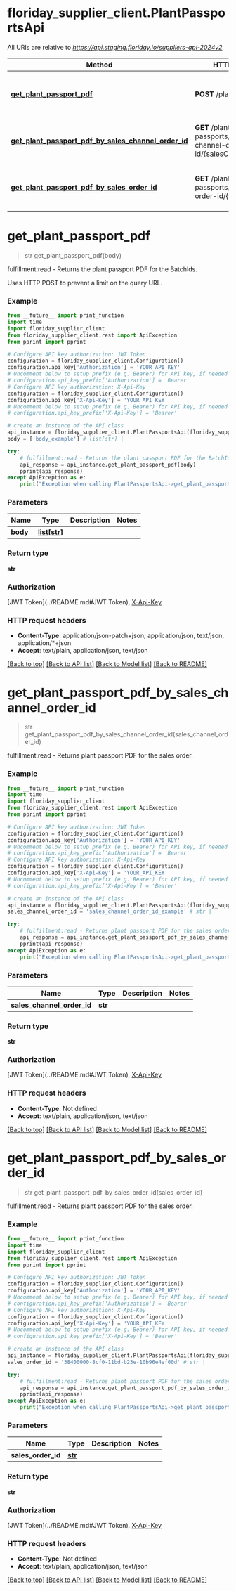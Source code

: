 # floriday_supplier_client.PlantPassportsApi

All URIs are relative to *https://api.staging.floriday.io/suppliers-api-2024v2*

Method | HTTP request | Description
------------- | ------------- | -------------
[**get_plant_passport_pdf**](PlantPassportsApi.md#get_plant_passport_pdf) | **POST** /plant-passports | fulfillment:read - Returns the plant passport PDF for the BatchIds.
[**get_plant_passport_pdf_by_sales_channel_order_id**](PlantPassportsApi.md#get_plant_passport_pdf_by_sales_channel_order_id) | **GET** /plant-passports/by-sales-channel-order-id/{salesChannelOrderId} | fulfillment:read - Returns plant passport PDF for the sales order.
[**get_plant_passport_pdf_by_sales_order_id**](PlantPassportsApi.md#get_plant_passport_pdf_by_sales_order_id) | **GET** /plant-passports/by-sales-order-id/{salesOrderId} | fulfillment:read - Returns plant passport PDF for the sales order.

# **get_plant_passport_pdf**
> str get_plant_passport_pdf(body)

fulfillment:read - Returns the plant passport PDF for the BatchIds.

Uses HTTP POST to prevent a limit on the query URL.

### Example
```python
from __future__ import print_function
import time
import floriday_supplier_client
from floriday_supplier_client.rest import ApiException
from pprint import pprint

# Configure API key authorization: JWT Token
configuration = floriday_supplier_client.Configuration()
configuration.api_key['Authorization'] = 'YOUR_API_KEY'
# Uncomment below to setup prefix (e.g. Bearer) for API key, if needed
# configuration.api_key_prefix['Authorization'] = 'Bearer'
# Configure API key authorization: X-Api-Key
configuration = floriday_supplier_client.Configuration()
configuration.api_key['X-Api-Key'] = 'YOUR_API_KEY'
# Uncomment below to setup prefix (e.g. Bearer) for API key, if needed
# configuration.api_key_prefix['X-Api-Key'] = 'Bearer'

# create an instance of the API class
api_instance = floriday_supplier_client.PlantPassportsApi(floriday_supplier_client.ApiClient(configuration))
body = ['body_example'] # list[str] | 

try:
    # fulfillment:read - Returns the plant passport PDF for the BatchIds.
    api_response = api_instance.get_plant_passport_pdf(body)
    pprint(api_response)
except ApiException as e:
    print("Exception when calling PlantPassportsApi->get_plant_passport_pdf: %s\n" % e)
```

### Parameters

Name | Type | Description  | Notes
------------- | ------------- | ------------- | -------------
 **body** | [**list[str]**](str.md)|  | 

### Return type

**str**

### Authorization

[JWT Token](../README.md#JWT Token), [X-Api-Key](../README.md#X-Api-Key)

### HTTP request headers

 - **Content-Type**: application/json-patch+json, application/json, text/json, application/*+json
 - **Accept**: text/plain, application/json, text/json

[[Back to top]](#) [[Back to API list]](../README.md#documentation-for-api-endpoints) [[Back to Model list]](../README.md#documentation-for-models) [[Back to README]](../README.md)

# **get_plant_passport_pdf_by_sales_channel_order_id**
> str get_plant_passport_pdf_by_sales_channel_order_id(sales_channel_order_id)

fulfillment:read - Returns plant passport PDF for the sales order.

### Example
```python
from __future__ import print_function
import time
import floriday_supplier_client
from floriday_supplier_client.rest import ApiException
from pprint import pprint

# Configure API key authorization: JWT Token
configuration = floriday_supplier_client.Configuration()
configuration.api_key['Authorization'] = 'YOUR_API_KEY'
# Uncomment below to setup prefix (e.g. Bearer) for API key, if needed
# configuration.api_key_prefix['Authorization'] = 'Bearer'
# Configure API key authorization: X-Api-Key
configuration = floriday_supplier_client.Configuration()
configuration.api_key['X-Api-Key'] = 'YOUR_API_KEY'
# Uncomment below to setup prefix (e.g. Bearer) for API key, if needed
# configuration.api_key_prefix['X-Api-Key'] = 'Bearer'

# create an instance of the API class
api_instance = floriday_supplier_client.PlantPassportsApi(floriday_supplier_client.ApiClient(configuration))
sales_channel_order_id = 'sales_channel_order_id_example' # str | 

try:
    # fulfillment:read - Returns plant passport PDF for the sales order.
    api_response = api_instance.get_plant_passport_pdf_by_sales_channel_order_id(sales_channel_order_id)
    pprint(api_response)
except ApiException as e:
    print("Exception when calling PlantPassportsApi->get_plant_passport_pdf_by_sales_channel_order_id: %s\n" % e)
```

### Parameters

Name | Type | Description  | Notes
------------- | ------------- | ------------- | -------------
 **sales_channel_order_id** | **str**|  | 

### Return type

**str**

### Authorization

[JWT Token](../README.md#JWT Token), [X-Api-Key](../README.md#X-Api-Key)

### HTTP request headers

 - **Content-Type**: Not defined
 - **Accept**: text/plain, application/json, text/json

[[Back to top]](#) [[Back to API list]](../README.md#documentation-for-api-endpoints) [[Back to Model list]](../README.md#documentation-for-models) [[Back to README]](../README.md)

# **get_plant_passport_pdf_by_sales_order_id**
> str get_plant_passport_pdf_by_sales_order_id(sales_order_id)

fulfillment:read - Returns plant passport PDF for the sales order.

### Example
```python
from __future__ import print_function
import time
import floriday_supplier_client
from floriday_supplier_client.rest import ApiException
from pprint import pprint

# Configure API key authorization: JWT Token
configuration = floriday_supplier_client.Configuration()
configuration.api_key['Authorization'] = 'YOUR_API_KEY'
# Uncomment below to setup prefix (e.g. Bearer) for API key, if needed
# configuration.api_key_prefix['Authorization'] = 'Bearer'
# Configure API key authorization: X-Api-Key
configuration = floriday_supplier_client.Configuration()
configuration.api_key['X-Api-Key'] = 'YOUR_API_KEY'
# Uncomment below to setup prefix (e.g. Bearer) for API key, if needed
# configuration.api_key_prefix['X-Api-Key'] = 'Bearer'

# create an instance of the API class
api_instance = floriday_supplier_client.PlantPassportsApi(floriday_supplier_client.ApiClient(configuration))
sales_order_id = '38400000-8cf0-11bd-b23e-10b96e4ef00d' # str | 

try:
    # fulfillment:read - Returns plant passport PDF for the sales order.
    api_response = api_instance.get_plant_passport_pdf_by_sales_order_id(sales_order_id)
    pprint(api_response)
except ApiException as e:
    print("Exception when calling PlantPassportsApi->get_plant_passport_pdf_by_sales_order_id: %s\n" % e)
```

### Parameters

Name | Type | Description  | Notes
------------- | ------------- | ------------- | -------------
 **sales_order_id** | [**str**](.md)|  | 

### Return type

**str**

### Authorization

[JWT Token](../README.md#JWT Token), [X-Api-Key](../README.md#X-Api-Key)

### HTTP request headers

 - **Content-Type**: Not defined
 - **Accept**: text/plain, application/json, text/json

[[Back to top]](#) [[Back to API list]](../README.md#documentation-for-api-endpoints) [[Back to Model list]](../README.md#documentation-for-models) [[Back to README]](../README.md)

